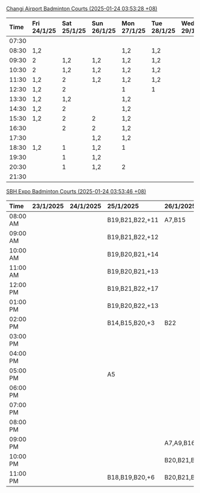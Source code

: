 [Changi Airport Badminton Courts (2025-01-24 03:53:28 +08)](https://www.carc.org.sg/FacilityBooking.aspx)

| Time   | Fri 24/1/25   | Sat 25/1/25   | Sun 26/1/25   | Mon 27/1/25   | Tue 28/1/25   | Wed 29/1/25   | Thu 30/1/25   |
|:-------|:--------------|:--------------|:--------------|:--------------|:--------------|:--------------|:--------------|
| 07:30  |               |               |               |               |               |               |               |
| 08:30  | 1,2           |               |               | 1,2           | 1,2           |               |               |
| 09:30  | 2             | 1,2           | 1,2           | 1,2           | 1,2           |               |               |
| 10:30  | 2             | 1,2           | 1,2           | 1,2           | 1,2           |               |               |
| 11:30  | 1,2           | 2             | 1,2           | 1,2           | 1,2           |               |               |
| 12:30  | 1,2           | 2             |               | 1             | 1             |               |               |
| 13:30  | 1,2           | 1,2           |               | 1,2           |               |               |               |
| 14:30  | 1,2           | 2             |               | 1,2           |               |               |               |
| 15:30  | 1,2           | 2             | 2             | 1,2           |               |               |               |
| 16:30  |               | 2             | 2             | 1,2           |               |               |               |
| 17:30  |               |               | 1,2           | 1,2           |               |               |               |
| 18:30  | 1,2           | 1             | 1,2           | 1             |               |               |               |
| 19:30  |               | 1             | 1,2           |               |               |               |               |
| 20:30  |               | 1             | 1,2           | 2             |               |               |               |
| 21:30  |               |               |               |               |               |               |               |

[SBH Expo Badminton Courts (2025-01-24 03:53:46 +08)](https://singaporebadmintonhall.getomnify.com/widgets/O3MRKGBH359GA55KHMG1RD)

| Time     | 23/1/2025   | 24/1/2025   | 25/1/2025       | 26/1/2025       | 27/1/2025       | 28/1/2025       | 29/1/2025   |
|:---------|:------------|:------------|:----------------|:----------------|:----------------|:----------------|:------------|
| 08:00 AM |             |             | B19,B21,B22,+11 | A7,B15          | B13,B14,B18,+6  | B19,B21,B22,+14 |             |
| 09:00 AM |             |             | B19,B21,B22,+12 |                 |                 | B19,B21,B22,+14 |             |
| 10:00 AM |             |             | B19,B20,B21,+14 |                 |                 | B19,B21,B22,+15 |             |
| 11:00 AM |             |             | B19,B20,B21,+13 |                 |                 | B19,B21,B22,+14 |             |
| 12:00 PM |             |             | B19,B21,B22,+17 |                 |                 | B19,B21,B22,+13 |             |
| 01:00 PM |             |             | B19,B20,B22,+13 |                 | A8,A9,B22       | B19,B21,B22,+16 |             |
| 02:00 PM |             |             | B14,B15,B20,+3  | B22             | B11             | B19,B21,B22,+15 |             |
| 03:00 PM |             |             |                 |                 |                 | A1,B11          |             |
| 04:00 PM |             |             |                 |                 |                 | B11             |             |
| 05:00 PM |             |             | A5              |                 |                 | B12,B13,B14     |             |
| 06:00 PM |             |             |                 |                 | A1,A5,A7        | B12,B13,B14,+8  |             |
| 07:00 PM |             |             |                 |                 | A10,A8,B14,+5   | B13,B14,B15,+9  |             |
| 08:00 PM |             |             |                 |                 | B19,B20,B21,+12 |                 |             |
| 09:00 PM |             |             |                 | A7,A9,B16,+2    | B19,B20,B21,+15 | A6,A8,A9        |             |
| 10:00 PM |             |             |                 | B20,B21,B22,+14 | A10,A8,A9,+7    | A10,A8,A9,+7    |             |
| 11:00 PM |             |             | B18,B19,B20,+6  | B20,B21,B22,+16 | A10,A8,A9,+7    | A10,A8,A9,+7    |             |
